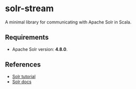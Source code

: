 # solr-stream

A minimal library for communicating with Apache Solr in Scala.

## Requirements

* Apache Solr version: **4.8.0**.

## References

* [Solr tutorial](https://lucene.apache.org/solr/tutorial.html)
* [Solr docs](https://lucene.apache.org/solr/4_8_0/index.html)
